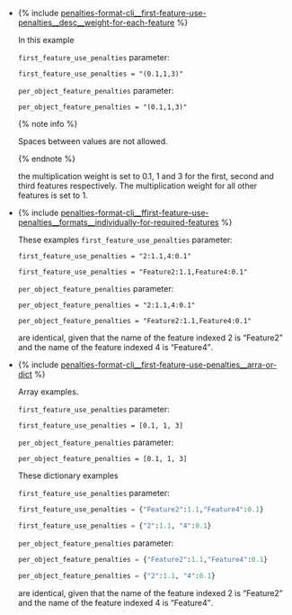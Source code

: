 
- {% include [penalties-format-cli__first-feature-use-penalties__desc__weight-for-each-feature](../reusage-cli/cli__first-feature-use-penalties__desc__weight-for-each-feature.md) %}

    In this example

    `first_feature_use_penalties` parameter:

    ```
    first_feature_use_penalties = "(0.1,1,3)"
    ```

    `per_object_feature_penalties` parameter:

    ```
    per_object_feature_penalties = "(0.1,1,3)"
    ```

    {% note info %}

    Spaces between values are not allowed.

    {% endnote %}

    the multiplication weight is set to 0.1, 1 and 3 for the first, second and third features respectively. The multiplication weight for all other features is set to 1.

- {% include [penalties-format-cli__ffirst-feature-use-penalties__formats__individually-for-required-features](../reusage-cli/cli__ffirst-feature-use-penalties__formats__individually-for-required-features.md) %}

    These examples `first_feature_use_penalties` parameter:

    ```
    first_feature_use_penalties = "2:1.1,4:0.1"
    ```

    ```
    first_feature_use_penalties = "Feature2:1.1,Feature4:0.1"
    ```

    `per_object_feature_penalties` parameter:

    ```
    per_object_feature_penalties = "2:1.1,4:0.1"
    ```

    ```
    per_object_feature_penalties = "Feature2:1.1,Feature4:0.1"
    ```
    are identical, given that the name of the feature indexed 2 is <q>Feature2</q> and the name of the feature indexed 4 is <q>Feature4</q>.

- {% include [penalties-format-cli__first-feature-use-penalties__arra-or-dict](../reusage-cli/cli__first-feature-use-penalties__arra-or-dict.md) %}

    Array examples.

    `first_feature_use_penalties` parameter:

    ```
    first_feature_use_penalties = [0.1, 1, 3]
    ```

    `per_object_feature_penalties` parameter:

    ```
    per_object_feature_penalties = [0.1, 1, 3]
    ```

    These dictionary examples

    `first_feature_use_penalties` parameter:

    ```python
    first_feature_use_penalties = {"Feature2":1.1,"Feature4":0.1}
    ```

    ```python
    first_feature_use_penalties = {"2":1.1, "4":0.1}
    ```

    `per_object_feature_penalties` parameter:

    ```python
    per_object_feature_penalties = {"Feature2":1.1,"Feature4":0.1}
    ```

    ```python
    per_object_feature_penalties = {"2":1.1, "4":0.1}
    ```

    are identical, given that the name of the feature indexed 2 is <q>Feature2</q> and the name of the feature indexed 4 is <q>Feature4</q>.

